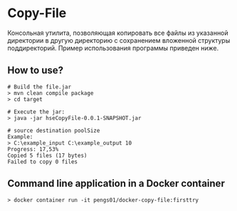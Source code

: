 # Copy-File

Консольная утилита, позволяющая копировать все файлы из указанной директории в другую директорию с сохранением вложенной структуры поддиректорий. Пример использования программы приведен ниже.

## How to use?
    # Build the file.jar
    > mvn clean compile package
    > cd target
  
    # Execute the jar:
    > java -jar hseCopyFile-0.0.1-SNAPSHOT.jar
  
    # source destination poolSize 
    Example:
    > C:\example_input C:\example_output 10
    Progress: 17,53%
    Copied 5 files (17 bytes)
    Failed to copy 0 files

## Command line application in a Docker container
    > docker container run -it pengs01/docker-copy-file:firsttry

